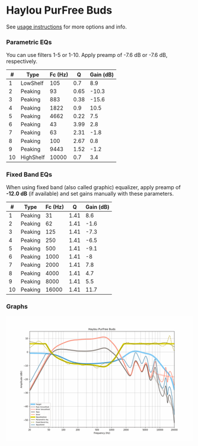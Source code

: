 # Haylou PurFree Buds
See [usage instructions](https://github.com/jaakkopasanen/AutoEq#usage) for more options and info.

### Parametric EQs
You can use filters 1-5 or 1-10. Apply preamp of -7.6 dB or -7.6 dB, respectively.

|   # | Type      |   Fc (Hz) |    Q |   Gain (dB) |
|-----|-----------|-----------|------|-------------|
|   1 | LowShelf  |       105 | 0.7  |         8.9 |
|   2 | Peaking   |        93 | 0.65 |       -10.3 |
|   3 | Peaking   |       883 | 0.38 |       -15.6 |
|   4 | Peaking   |      1822 | 0.9  |        10.5 |
|   5 | Peaking   |      4662 | 0.22 |         7.5 |
|   6 | Peaking   |        43 | 3.99 |         2.8 |
|   7 | Peaking   |        63 | 2.31 |        -1.8 |
|   8 | Peaking   |       100 | 2.67 |         0.8 |
|   9 | Peaking   |      9443 | 1.52 |        -1.2 |
|  10 | HighShelf |     10000 | 0.7  |         3.4 |

### Fixed Band EQs
When using fixed band (also called graphic) equalizer, apply preamp of **-12.0 dB** (if available) and set gains manually with these parameters.

|   # | Type    |   Fc (Hz) |    Q |   Gain (dB) |
|-----|---------|-----------|------|-------------|
|   1 | Peaking |        31 | 1.41 |         8.6 |
|   2 | Peaking |        62 | 1.41 |        -1.6 |
|   3 | Peaking |       125 | 1.41 |        -7.3 |
|   4 | Peaking |       250 | 1.41 |        -6.5 |
|   5 | Peaking |       500 | 1.41 |        -9.1 |
|   6 | Peaking |      1000 | 1.41 |        -8   |
|   7 | Peaking |      2000 | 1.41 |         7.8 |
|   8 | Peaking |      4000 | 1.41 |         4.7 |
|   9 | Peaking |      8000 | 1.41 |         5.5 |
|  10 | Peaking |     16000 | 1.41 |        11.7 |

### Graphs
![](./Haylou%20PurFree%20Buds.png)
